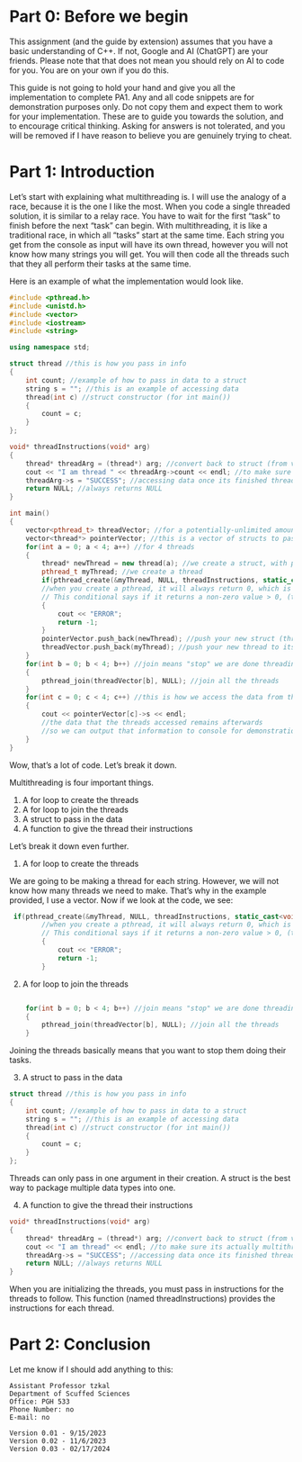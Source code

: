 # Part 0: Before we begin

This assignment (and the guide by extension) assumes that you have a basic understanding of C++. If not, Google and AI (ChatGPT) are your friends. Please note that that does not mean you should rely on AI to code for you. You are on your own if you do this.

This guide is not going to hold your hand and give you all the implementation to complete PA1. Any and all code snippets are for demonstration purposes only. Do not copy them and expect them to work for your implementation. These are to guide you towards the solution, and to encourage critical thinking. Asking for answers is not tolerated, and you will be removed if I have reason to believe you are genuinely trying to cheat.

# Part 1: Introduction

Let’s start with explaining what multithreading is. I will use the analogy of a race, because it is the one I like the most. When you code a single threaded solution, it is similar to a relay race. You have to wait for the first “task” to finish before the next “task” can begin. With multithreading, it is like a traditional race, in which all “tasks” start at the same time. Each string you get from the console as input will have its own thread, however you will not know how many strings you will get. You will then code all the threads such that they all perform their tasks at the same time.

Here is an example of what the implementation would look like.

```cpp
#include <pthread.h>
#include <unistd.h>
#include <vector>
#include <iostream>
#include <string>

using namespace std;

struct thread //this is how you pass in info
{
    int count; //example of how to pass in data to a struct
    string s = ""; //this is an example of accessing data
    thread(int c) //struct constructor (for int main())
    {
        count = c;
    }
};

void* threadInstructions(void* arg)
{
    thread* threadArg = (thread*) arg; //convert back to struct (from void*)
    cout << "I am thread " << threadArg->count << endl; //to make sure its actually multithreading
    threadArg->s = "SUCCESS"; //accessing data once its finished threading
    return NULL; //always returns NULL
}

int main()
{
    vector<pthread_t> threadVector; //for a potentially-unlimited amount of threads, a vector is useful in keeping track of all your threads
    vector<thread*> pointerVector; //this is a vector of structs to pass in and pass out the data for the thread, and for accessing said data whenever
    for(int a = 0; a < 4; a++) //for 4 threads
    {
        thread* newThread = new thread(a); //we create a struct, with parameter a (the for loop counter)
        pthread_t myThread; //we create a thread
        if(pthread_create(&myThread, NULL, threadInstructions, static_cast<void*> (newThread)))
        //when you create a pthread, it will always return 0, which is false
        // This conditional says if it returns a non-zero value > 0, (true), an error occurred
        {
            cout << "ERROR";
            return -1;
        }
        pointerVector.push_back(newThread); //push your new struct (thread)* to its respective vector
        threadVector.push_back(myThread); //push your new thread to its respective vector
    }
    for(int b = 0; b < 4; b++) //join means "stop" we are done threading
    {
        pthread_join(threadVector[b], NULL); //join all the threads
    }
    for(int c = 0; c < 4; c++) //this is how we access the data from the struct
    {
        cout << pointerVector[c]->s << endl;
        //the data that the threads accessed remains afterwards
        //so we can output that information to console for demonstration purposes
    }
}
```

Wow, that’s a lot of code. Let’s break it down.

Multithreading is four important things.
1. A for loop to create the threads
2. A for loop to join the threads
3. A struct to pass in the data
4. A function to give the thread their instructions

Let’s break it down even further.

1. A for loop to create the threads

We are going to be making a thread for each string. However, we will not know how many threads we need to make. That’s why in the example provided, I use a vector. Now if we look at the code, we see:

```cpp
 if(pthread_create(&myThread, NULL, threadInstructions, static_cast<void*> (newThread)))
        //when you create a pthread, it will always return 0, which is false
        // This conditional says if it returns a non-zero value > 0, (true), an error occurred
        {
            cout << "ERROR";
            return -1;
        }
```

2. A for loop to join the threads

```cpp

    for(int b = 0; b < 4; b++) //join means "stop" we are done threading
    {
        pthread_join(threadVector[b], NULL); //join all the threads
    }
```

Joining the threads basically means that you want to stop them doing their tasks.

3. A struct to pass in the data

```cpp
struct thread //this is how you pass in info
{
    int count; //example of how to pass in data to a struct
    string s = ""; //this is an example of accessing data
    thread(int c) //struct constructor (for int main())
    {
        count = c;
    }
};
```

Threads can only pass in one argument in their creation. A struct is the best way to package multiple data types into one.

4. A function to give the thread their instructions

```cpp
void* threadInstructions(void* arg)
{
    thread* threadArg = (thread*) arg; //convert back to struct (from void*)
    cout << "I am thread" << endl; //to make sure its actually multithreading
    threadArg->s = "SUCCESS"; //accessing data once its finished threading
    return NULL; //always returns NULL
}
```

When you are initializing the threads, you must pass in instructions for the threads to follow. This function (named threadInstructions) provides the instructions for each thread.

# Part 2: Conclusion

Let me know if I should add anything to this:

```
Assistant Professor tzkal
Department of Scuffed Sciences
Office: PGH 533
Phone Number: no
E-mail: no

Version 0.01 - 9/15/2023
Version 0.02 - 11/6/2023
Version 0.03 - 02/17/2024
```
